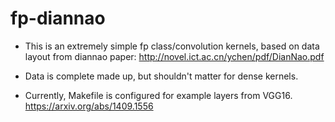 # fp-diannao

* This is an extremely simple fp class/convolution kernels, based on data layout from diannao paper:
http://novel.ict.ac.cn/ychen/pdf/DianNao.pdf

* Data is complete made up, but shouldn't matter for dense kernels.

* Currently, Makefile is configured for example layers from VGG16.
https://arxiv.org/abs/1409.1556

